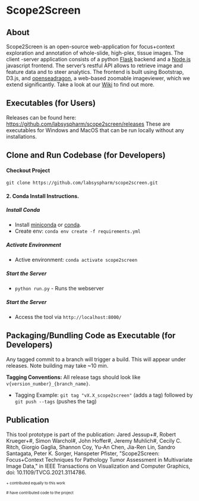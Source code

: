 # Scope2Screen 

## About
Scope2Screen is an open-source web-application for focus+context exploration and annotation of whole-slide, high-plex, tissue images. The client -server application consists of a python [Flask](http://flask.pocoo.org/) backend and a [Node.js](https://nodejs.org/en/) javascript frontend. The server’s  restful  API  allows  to  retrieve  image  and  feature  data and to steer analytics.  The frontend is built using Bootstrap, D3.js, and [openseadragon](https://openseadragon.github.io/), a web-based zoomable imageviewer, which we extend significantly. Take a look at our [Wiki](https://github.com/labsyspharm/scope2screen/wiki) to find out more.


## Executables (for Users)
Releases can be found here:
https://github.com/labsyspharm/scope2screen/releases
These are executables for Windows and MacOS that can be run locally without any installations.


## Clone and Run Codebase (for Developers)
#### Checkout Project
`git clone https://github.com/labsyspharm/scope2screen.git`


#### 2. Conda Install Instructions. 
##### Install Conda
* Install [miniconda](https://conda.io/miniconda.html) or [conda](https://docs.conda.io/projects/conda/en/latest/user-guide/install/download.html). 
* Create env:  `conda env create -f requirements.yml`

##### Activate Environment
* Active environment: `conda activate scope2screen`


##### Start the Server

* `python run.py` - Runs the webserver
##### Start the Server

* Access the tool via `http://localhost:8000/`


## Packaging/Bundling Code as Executable (for Developers)

Any tagged commit to a branch will trigger a build. This will appear under releases. Note building may take ~10 min.

**Tagging Conventions:** All release tags should look like `v{version_number}_{branch_name}`.

* Tagging Example:  `git tag "vX.X_scope2screen"` (adds a tag) followed by `git push --tags` (pushes the tag)


## Publication
This tool prototype is part of the publication:
Jared Jessup+#, Robert Krueger+#, Simon Warchol#, John Hoffer#, Jeremy Muhlich#, Cecily C. Ritch, Giorgio Gaglia, Shannon Coy, Yu-An Chen, Jia-Ren Lin, Sandro Santagata, Peter K. Sorger, Hanspeter Pfister, "Scope2Screen: Focus+Context Techniques for Pathology Tumor Assessment in Multivariate Image Data," in IEEE Transactions on Visualization and Computer Graphics, doi: 10.1109/TVCG.2021.3114786.

<font size="1"> \+ contributed equally to this work</font>

<font size="1">\# have contributed code to the project</font>
